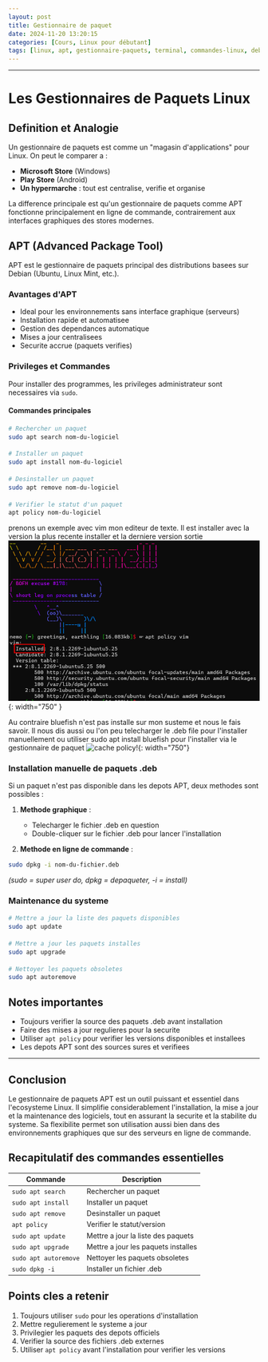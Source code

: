 ```yaml
---
layout: post
title: Gestionnaire de paquet
date: 2024-11-20 13:20:15
categories: [Cours, Linux pour débutant]
tags: [linux, apt, gestionnaire-paquets, terminal, commandes-linux, debian, ubuntu, administration-systeme, dpkg, paquets-deb, maintenance-systeme, sudo, ligne-de-commande]
---
```


---
# Les Gestionnaires de Paquets Linux

## Definition et Analogie
Un gestionnaire de paquets est comme un "magasin d'applications" pour Linux. On peut le comparer a :
- **Microsoft Store** (Windows)
- **Play Store** (Android)
- **Un hypermarche** : tout est centralise, verifie et organise

La difference principale est qu'un gestionnaire de paquets comme APT fonctionne principalement en ligne de commande, contrairement aux interfaces graphiques des stores modernes.

## APT (Advanced Package Tool)
APT est le gestionnaire de paquets principal des distributions basees sur Debian (Ubuntu, Linux Mint, etc.).

### Avantages d'APT
- Ideal pour les environnements sans interface graphique (serveurs)
- Installation rapide et automatisee
- Gestion des dependances automatique
- Mises a jour centralisees
- Securite accrue (paquets verifies)

### Privileges et Commandes
Pour installer des programmes, les privileges administrateur sont necessaires via `sudo`.

#### Commandes principales
```bash
# Rechercher un paquet
sudo apt search nom-du-logiciel

# Installer un paquet
sudo apt install nom-du-logiciel

# Desinstaller un paquet
sudo apt remove nom-du-logiciel

# Verifier le statut d'un paquet
apt policy nom-du-logiciel
```
prenons un exemple avec vim mon editeur de texte. Il est installer avec la version la plus recente installer et la derniere version sortie
![cache policy!](/images/cache-policy-yes.png){: width="750" }

Au contraire bluefish n'est pas installe sur mon susteme et nous le fais savoir. Il nous dis aussi ou l'on peu telecharger le .deb file pour l'installer manuellement ou utiliser sudo apt install bluefish pour l'installer via le gestionnaire de paquet
![cache policy!](/images/cache-policy-none){: width="750"}


### Installation manuelle de paquets .deb
Si un paquet n'est pas disponible dans les depots APT, deux methodes sont possibles :

1. **Methode graphique** :
   - Telecharger le fichier .deb en question
   - Double-cliquer sur le fichier .deb pour lancer l'installation
   
2. **Methode en ligne de commande** :
```bash
sudo dpkg -i nom-du-fichier.deb
```
*(sudo = super user do, dpkg = depaqueter, -i = install)*

### Maintenance du systeme

```bash
# Mettre a jour la liste des paquets disponibles
sudo apt update

# Mettre a jour les paquets installes
sudo apt upgrade

# Nettoyer les paquets obsoletes
sudo apt autoremove
```

## Notes importantes
- Toujours verifier la source des paquets .deb avant installation
- Faire des mises a jour regulieres pour la securite
- Utiliser `apt policy` pour verifier les versions disponibles et installees
- Les depots APT sont des sources sures et verifiees

---
## Conclusion

Le gestionnaire de paquets APT est un outil puissant et essentiel dans l'ecosysteme Linux. Il simplifie considerablement l'installation, la mise a jour et la maintenance des logiciels, tout en assurant la securite et la stabilite du systeme. Sa flexibilite permet son utilisation aussi bien dans des environnements graphiques que sur des serveurs en ligne de commande.

## Recapitulatif des commandes essentielles

|Commande|Description|
|---|---|
|`sudo apt search`|Rechercher un paquet|
|`sudo apt install`|Installer un paquet|
|`sudo apt remove`|Desinstaller un paquet|
|`apt policy`|Verifier le statut/version|
|`sudo apt update`|Mettre a jour la liste des paquets|
|`sudo apt upgrade`|Mettre a jour les paquets installes|
|`sudo apt autoremove`|Nettoyer les paquets obsoletes|
|`sudo dpkg -i`|Installer un fichier .deb|

## Points cles a retenir

1. Toujours utiliser `sudo` pour les operations d'installation
2. Mettre regulierement le systeme a jour
3. Privilegier les paquets des depots officiels
4. Verifier la source des fichiers .deb externes
5. Utiliser `apt policy` avant l'installation pour verifier les versions
